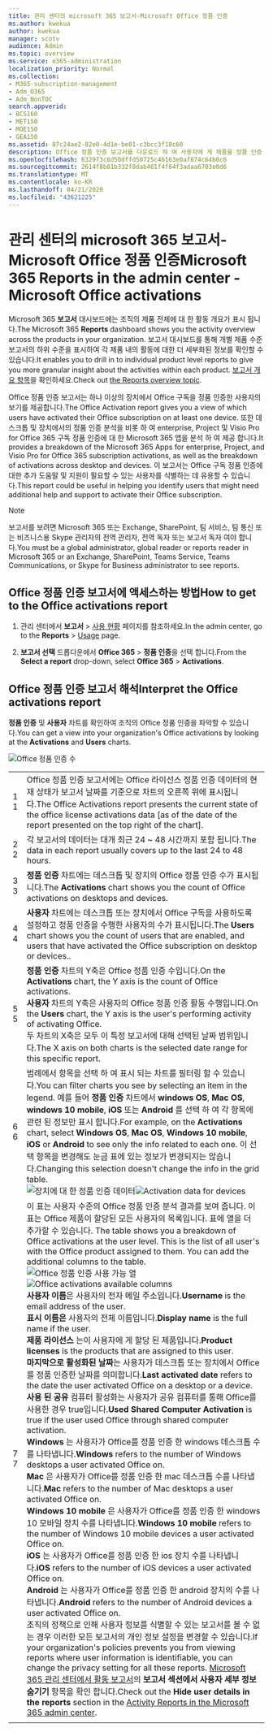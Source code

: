 ```yaml
---
title: 관리 센터의 microsoft 365 보고서-Microsoft Office 정품 인증
ms.author: kwekua
author: kwekua
manager: scotv
audience: Admin
ms.topic: overview
ms.service: o365-administration
localization_priority: Normal
ms.collection:
- M365-subscription-management
- Adm_O365
- Adm_NonTOC
search.appverid:
- BCS160
- MET150
- MOE150
- GEA150
ms.assetid: 87c24ae2-82e0-4d1e-be01-c3bcc3f18c60
description: Office 정품 인증 보고서를 다운로드 하 여 사용자에 게 제품을 정품 인증 했는지 확인 하 고 추가 도움이 필요할 수 있는 사용자를 식별 하는 방법을 알아봅니다.
ms.openlocfilehash: 632973c8d50dffd50725c46163e0af874c64b0c6
ms.sourcegitcommit: 2614f8b81b332f8dab461f4f64f3adaa6703e0d6
ms.translationtype: MT
ms.contentlocale: ko-KR
ms.lasthandoff: 04/21/2020
ms.locfileid: "43621225"
---
```

# <a name="microsoft-365-reports-in-the-admin-center---microsoft-office-activations"></a><span data-ttu-id="49657-103">관리 센터의 microsoft 365 보고서-Microsoft Office 정품 인증</span><span class="sxs-lookup"><span data-stu-id="49657-103">Microsoft 365 Reports in the admin center - Microsoft Office activations</span></span>

<span data-ttu-id="49657-104">Microsoft 365 **보고서** 대시보드에는 조직의 제품 전체에 대 한 활동 개요가 표시 됩니다.</span><span class="sxs-lookup"><span data-stu-id="49657-104">The Microsoft 365 **Reports** dashboard shows you the activity overview across the products in your organization.</span></span> <span data-ttu-id="49657-105">보고서 대시보드를 통해 개별 제품 수준 보고서의 하위 수준을 표시하여 각 제품 내의 활동에 대한 더 세부화된 정보를 확인할 수 있습니다.</span><span class="sxs-lookup"><span data-stu-id="49657-105">It enables you to drill in to individual product level reports to give you more granular insight about the activities within each product.</span></span> <span data-ttu-id="49657-106">[보고서 개요 항목](activity-reports.md)을 확인하세요.</span><span class="sxs-lookup"><span data-stu-id="49657-106">Check out [the Reports overview topic](activity-reports.md).</span></span>
  
<span data-ttu-id="49657-107">Office 정품 인증 보고서는 하나 이상의 장치에서 Office 구독을 정품 인증한 사용자의 보기를 제공합니다.</span><span class="sxs-lookup"><span data-stu-id="49657-107">The Office Activation report gives you a view of which users have activated their Office subscription on at least one device.</span></span> <span data-ttu-id="49657-108">또한 데스크톱 및 장치에서의 정품 인증 분석을 비롯 하 여 enterprise, Project 및 Visio Pro for Office 365 구독 정품 인증에 대 한 Microsoft 365 앱을 분석 하 여 제공 합니다.</span><span class="sxs-lookup"><span data-stu-id="49657-108">It provides a breakdown of the Microsoft 365 Apps for enterprise, Project, and Visio Pro for Office 365 subscription activations, as well as the breakdown of activations across desktop and devices.</span></span> <span data-ttu-id="49657-109">이 보고서는 Office 구독 정품 인증에 대한 추가 도움말 및 지원이 필요할 수 있는 사용자를 식별하는 데 유용할 수 있습니다.</span><span class="sxs-lookup"><span data-stu-id="49657-109">This report could be useful in helping you identify users that might need additional help and support to activate their Office subscription.</span></span>
  
> [!NOTE]
> <span data-ttu-id="49657-110">보고서를 보려면 Microsoft 365 또는 Exchange, SharePoint, 팀 서비스, 팀 통신 또는 비즈니스용 Skype 관리자의 전역 관리자, 전역 독자 또는 보고서 독자 여야 합니다.</span><span class="sxs-lookup"><span data-stu-id="49657-110">You must be a global administrator, global reader or reports reader in Microsoft 365 or an Exchange, SharePoint, Teams Service, Teams Communications, or Skype for Business administrator to see reports.</span></span>  
  
## <a name="how-to-get-to-the-office-activations-report"></a><span data-ttu-id="49657-111">Office 정품 인증 보고서에 액세스하는 방법</span><span class="sxs-lookup"><span data-stu-id="49657-111">How to get to the Office activations report</span></span>

1. <span data-ttu-id="49657-112">관리 센터에서 **보고서** \> <a href="https://go.microsoft.com/fwlink/p/?linkid=2074756" target="_blank">사용 현황</a> 페이지를 참조하세요.</span><span class="sxs-lookup"><span data-stu-id="49657-112">In the admin center, go to the **Reports** \> <a href="https://go.microsoft.com/fwlink/p/?linkid=2074756" target="_blank">Usage</a> page.</span></span>

    
2. <span data-ttu-id="49657-113">**보고서 선택** 드롭다운에서 **Office 365** \> **정품 인증**을 선택 합니다.</span><span class="sxs-lookup"><span data-stu-id="49657-113">From the **Select a report** drop-down, select **Office 365** \> **Activations**.</span></span> 
  
## <a name="interpret-the-office-activations-report"></a><span data-ttu-id="49657-114">Office 정품 인증 보고서 해석</span><span class="sxs-lookup"><span data-stu-id="49657-114">Interpret the Office activations report</span></span>

<span data-ttu-id="49657-115">**정품 인증** 및 **사용자** 차트를 확인하여 조직의 Office 정품 인증을 파악할 수 있습니다.</span><span class="sxs-lookup"><span data-stu-id="49657-115">You can get a view into your organization's Office activations by looking at the **Activations** and **Users** charts.</span></span> 
  
![Office 정품 인증 수](../../media/8c0ae08d-2d71-4437-9147-12c345bb5e9d.png)
  
|||
|:-----|:-----|
|<span data-ttu-id="49657-117">1 </span><span class="sxs-lookup"><span data-stu-id="49657-117">1</span></span>  <br/> |<span data-ttu-id="49657-118">Office 정품 인증 보고서에는 Office 라이선스 정품 인증 데이터의 현재 상태가 보고서 날짜를 기준으로 차트의 오른쪽 위에 표시됩니다.</span><span class="sxs-lookup"><span data-stu-id="49657-118">The Office Activations report presents the current state of the office license activations data [as of the date of the report presented on the top right of the chart].</span></span>  <br/> |
|<span data-ttu-id="49657-119">2 </span><span class="sxs-lookup"><span data-stu-id="49657-119">2</span></span>  <br/> |<span data-ttu-id="49657-120">각 보고서의 데이터는 대개 최근 24 ~ 48 시간까지 포함 됩니다.</span><span class="sxs-lookup"><span data-stu-id="49657-120">The data in each report usually covers up to the last 24 to 48 hours.</span></span>  <br/> |
|<span data-ttu-id="49657-121">3 </span><span class="sxs-lookup"><span data-stu-id="49657-121">3</span></span>  <br/> |<span data-ttu-id="49657-122">**정품 인증** 차트에는 데스크톱 및 장치의 Office 정품 인증 수가 표시됩니다.</span><span class="sxs-lookup"><span data-stu-id="49657-122">The **Activations** chart shows you the count of Office activations on desktops and devices.</span></span>  <br/> |
|<span data-ttu-id="49657-123">4 </span><span class="sxs-lookup"><span data-stu-id="49657-123">4</span></span>  <br/> |<span data-ttu-id="49657-124">**사용자** 차트에는 데스크톱 또는 장치에서 Office 구독을 사용하도록 설정하고 정품 인증을 수행한 사용자의 수가 표시됩니다.</span><span class="sxs-lookup"><span data-stu-id="49657-124">The **Users** chart shows you the count of users that are enabled, and users that have activated the Office subscription on desktop or devices..</span></span>  <br/> |
|<span data-ttu-id="49657-125">5 </span><span class="sxs-lookup"><span data-stu-id="49657-125">5</span></span>  <br/> | <span data-ttu-id="49657-126">**정품 인증** 차트의 Y축은 Office 정품 인증 수입니다.</span><span class="sxs-lookup"><span data-stu-id="49657-126">On the **Activations** chart, the Y axis is the count of Office activations.</span></span>  <br/>  <span data-ttu-id="49657-127">**사용자** 차트의 Y축은 사용자의 Office 정품 인증 활동 수행입니다.</span><span class="sxs-lookup"><span data-stu-id="49657-127">On the **Users** chart, the Y axis is the user's performing activity of activating Office.</span></span>  <br/>  <span data-ttu-id="49657-128">두 차트의 X축은 모두 이 특정 보고서에 대해 선택된 날짜 범위입니다.</span><span class="sxs-lookup"><span data-stu-id="49657-128">The X axis on both charts is the selected date range for this specific report.</span></span>  <br/> |
|<span data-ttu-id="49657-129">6 </span><span class="sxs-lookup"><span data-stu-id="49657-129">6</span></span>  <br/> |<span data-ttu-id="49657-130">범례에서 항목을 선택 하 여 표시 되는 차트를 필터링 할 수 있습니다.</span><span class="sxs-lookup"><span data-stu-id="49657-130">You can filter charts you see by selecting an item in the legend.</span></span> <span data-ttu-id="49657-131">예를 들어 **정품 인증** 차트에서 **windows OS**, **Mac OS**, **windows 10 mobile**, **iOS** 또는 **Android** 를 선택 하 여 각 항목에 관련 된 정보만 표시 합니다.</span><span class="sxs-lookup"><span data-stu-id="49657-131">For example, on the **Activations** chart, select **Windows OS**, **Mac OS**, **Windows 10 mobile**, **iOS** or **Android** to see only the info related to each one.</span></span> <span data-ttu-id="49657-132">이 선택 항목을 변경해도 눈금 표에 있는 정보가 변경되지는 않습니다.</span><span class="sxs-lookup"><span data-stu-id="49657-132">Changing this selection doesn't change the info in the grid table.</span></span> <br/> <span data-ttu-id="49657-133">![장치에 대 한 정품 인증 데이터](../../media/59d3ec6e-2a6e-4b21-8aac-c73038c47b9f.png)</span><span class="sxs-lookup"><span data-stu-id="49657-133">![Activation data for devices](../../media/59d3ec6e-2a6e-4b21-8aac-c73038c47b9f.png)</span></span>  <br/> |
|<span data-ttu-id="49657-134">7 </span><span class="sxs-lookup"><span data-stu-id="49657-134">7</span></span>  <br/> | <span data-ttu-id="49657-p104">이 표는 사용자 수준의 Office 정품 인증 분석 결과를 보여 줍니다. 이 표는 Office 제품이 할당된 모든 사용자의 목록입니다. 표에 열을 더 추가할 수 있습니다.  </span><span class="sxs-lookup"><span data-stu-id="49657-p104">The table shows you a breakdown of Office activations at the user level. This is the list of all user's with the Office product assigned to them. You can add the additional columns to the table.  </span></span><br/> <span data-ttu-id="49657-138">![Office 정품 인증 사용 가능 열](../../media/410a4baa-cef8-4676-bf7c-02a907a3a575.png)</span><span class="sxs-lookup"><span data-stu-id="49657-138">![Office activations available columns](../../media/410a4baa-cef8-4676-bf7c-02a907a3a575.png)</span></span><br/> <span data-ttu-id="49657-139">**사용자 이름**은 사용자의 전자 메일 주소입니다.</span><span class="sxs-lookup"><span data-stu-id="49657-139">**Username** is the email address of the user.</span></span>  <br/> <span data-ttu-id="49657-140">**표시 이름은** 사용자의 전체 이름입니다.</span><span class="sxs-lookup"><span data-stu-id="49657-140">**Display name** is the full name if the user.</span></span>  <br/> <span data-ttu-id="49657-141">**제품 라이선스** 는이 사용자에 게 할당 된 제품입니다.</span><span class="sxs-lookup"><span data-stu-id="49657-141">**Product licenses** is the products that are assigned to this user.</span></span>  <br/> <span data-ttu-id="49657-142">**마지막으로 활성화된 날짜**는 사용자가 데스크톱 또는 장치에서 Office를 정품 인증한 날짜를 의미합니다.</span><span class="sxs-lookup"><span data-stu-id="49657-142">**Last activated date** refers to the date the user activated Office on a desktop or a device.</span></span>  <br/> <span data-ttu-id="49657-143">**사용 된 공유** 컴퓨터 활성화는 사용자가 공유 컴퓨터를 통해 Office를 사용한 경우 true입니다.</span><span class="sxs-lookup"><span data-stu-id="49657-143">**Used Shared Computer Activation** is true if the user used Office through shared computer activation.</span></span> <br/> <span data-ttu-id="49657-144">**Windows** 는 사용자가 Office를 정품 인증 한 windows 데스크톱 수를 나타냅니다.</span><span class="sxs-lookup"><span data-stu-id="49657-144">**Windows** refers to the number of Windows desktops a user activated Office on.</span></span>  <br/> <span data-ttu-id="49657-145">**Mac** 은 사용자가 Office를 정품 인증 한 mac 데스크톱 수를 나타냅니다.</span><span class="sxs-lookup"><span data-stu-id="49657-145">**Mac** refers to the number of Mac desktops a user activated Office on.</span></span>  <br/> <span data-ttu-id="49657-146">**Windows 10 mobile** 은 사용자가 Office를 정품 인증 한 windows 10 모바일 장치 수를 나타냅니다.</span><span class="sxs-lookup"><span data-stu-id="49657-146">**Windows 10 mobile** refers to the number of Windows 10 mobile devices a user activated Office on.</span></span>  <br/> <span data-ttu-id="49657-147">**iOS** 는 사용자가 Office를 정품 인증 한 ios 장치 수를 나타냅니다.</span><span class="sxs-lookup"><span data-stu-id="49657-147">**iOS** refers to the number of iOS devices a user activated Office on.</span></span>  <br/> <span data-ttu-id="49657-148">**Android** 는 사용자가 Office를 정품 인증 한 android 장치의 수를 나타냅니다.</span><span class="sxs-lookup"><span data-stu-id="49657-148">**Android** refers to the number of Android devices a user activated Office on.</span></span>  <br/>  <span data-ttu-id="49657-149">조직의 정책으로 인해 사용자 정보를 식별할 수 있는 보고서를 볼 수 없는 경우 이러한 모든 보고서의 개인 정보 설정을 변경할 수 있습니다.</span><span class="sxs-lookup"><span data-stu-id="49657-149">If your organization's policies prevents you from viewing reports where user information is identifiable, you can change the privacy setting for all these reports.</span></span> <span data-ttu-id="49657-150">[Microsoft 365 관리 센터에서 활동 보고서](activity-reports.md)의 **보고서 섹션에서 사용자 세부 정보 숨기기** 항목을 확인 합니다.</span><span class="sxs-lookup"><span data-stu-id="49657-150">Check out the **Hide user details in the reports** section in the [Activity Reports in the Microsoft 365 admin center](activity-reports.md).</span></span>  <br/> |
|||
   

